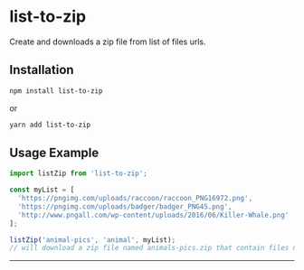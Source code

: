 # list-to-zip

Create and downloads a zip file from list of files urls.

## Installation

```sh
npm install list-to-zip
```

or

```sh
yarn add list-to-zip
```

## Usage Example

```javascript
import listZip from 'list-to-zip';

const myList = [
  'https://pngimg.com/uploads/raccoon/raccoon_PNG16972.png',
  'https://pngimg.com/uploads/badger/badger_PNG45.png',
  'http://www.pngall.com/wp-content/uploads/2016/06/Killer-Whale.png'
];

listZip('animal-pics', 'animal', myList);
// will download a zip file named animals-pics.zip that contain files named 0-animal.png, 1-animal.png, 2-animal.png
```

---
